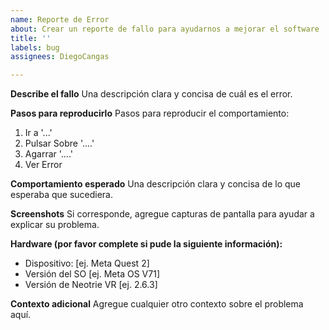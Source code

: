 ```yaml
---
name: Reporte de Error
about: Crear un reporte de fallo para ayudarnos a mejorar el software
title: ''
labels: bug
assignees: DiegoCangas

---
```


**Describe el fallo**
Una descripción clara y concisa de cuál es el error.

**Pasos para reproducirlo**
Pasos para reproducir el comportamiento:
1. Ir a '...'
2. Pulsar Sobre '....'
3. Agarrar '....'
4. Ver Error

**Comportamiento esperado**
Una descripción clara y concisa de lo que esperaba que sucediera.

**Screenshots**
Si corresponde, agregue capturas de pantalla para ayudar a explicar su problema.

**Hardware (por favor complete si pude la siguiente información):**
 - Dispositivo: [ej. Meta Quest 2]
 - Versión del SO [ej. Meta OS V71]
 - Versión de Neotrie VR [ej. 2.6.3]

**Contexto adicional**
Agregue cualquier otro contexto sobre el problema aquí.
